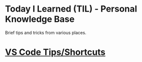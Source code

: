 # Today I Learned (TIL) - Personal Knowledge Base

Brief tips and tricks from various places.

# [VS Code Tips/Shortcuts](https://github.com/TimothyDJones/til/blob/main/VS_Code_Tips.md)
